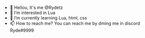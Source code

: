 - 👋 Hellou, It's me @Rydetz
- 👀 I’m interested in Lua
- 🌱 I’m currently learning Lua, html, css
- 📫 How to reach me? You can reach me by dming me in discord Ryde#9999

<!---
Rydetz/Rydetz is a ✨ special ✨ repository because its `README.md` (this file) appears on your GitHub profile.
You can click the Preview link to take a look at your changes.
--->
